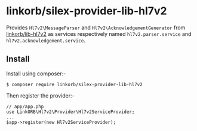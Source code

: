 # linkorb/silex-provider-lib-hl7v2

Provides `Hl7v2\MessageParser` and `Hl7v2\AcknowledgementGenerator` from
[linkorb/lib-hl7v2][] as services respectively named `hl7v2.parser.service` and `hl7v2.acknowledgement.service`.

## Install

Install using composer:-

    $ composer require linkorb/silex-provider-lib-hl7v2

Then register the provider:-

    // app/app.php
    use LinkORB\Hl7v2\Provider\Hl7v2ServiceProvider;
    ...
    $app->register(new Hl7v2ServiceProvider);



[linkorb/lib-hl7v2]: <https://github.com/linkorb/lib-hl7v2>
  "linkorb/lib-hl7v2 at GitHub"

